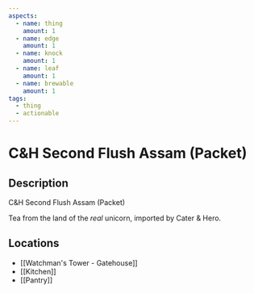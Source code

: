 ```yaml
---
aspects:
  - name: thing
    amount: 1
  - name: edge
    amount: 1
  - name: knock
    amount: 1
  - name: leaf
    amount: 1
  - name: brewable
    amount: 1
tags:
  - thing
  - actionable
---
```


# C&H Second Flush Assam (Packet)

## Description
C&H Second Flush Assam  (Packet)

Tea from the land of the <i>real</i> unicorn, imported by Cater & Hero.
## Locations
- [[Watchman's Tower - Gatehouse]]
- [[Kitchen]]
- [[Pantry]]